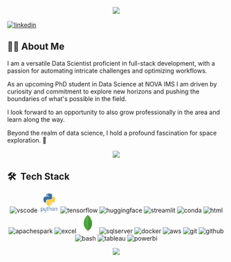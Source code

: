 <p align="center">
  <img src="https://capsule-render.vercel.app/api?type=venom&height=150&color=gradient&text=Hi,%20I'm%20José!%20👋&fontColor=00&reversal=false&animation=twinkling"/>
</p>

[![linkedin](https://img.shields.io/badge/linkedin-0A66C2?style=for-the-badge&logo=linkedin&logoColor=white)](https://www.linkedin.com/in/joseandradee/)
## 👩‍💻 About Me
I am a versatile Data Scientist proficient in full-stack development, with a passion for automating intricate challenges and optimizing workflows.


As an upcoming PhD student in Data Science at NOVA IMS I am driven by curiosity and commitment to explore new horizons and pushing the boundaries of what's possible in the field.

I look forward to an opportunity to also grow professionally in the area and learn along the way. 

Beyond the realm of data science, I hold a profound fascination for space exploration. 🚀

<p align="center">
  <picture>
    <img src="https://github-readme-streak-stats.herokuapp.com/?user=malasiaa&theme=slateorange&hide_border=false" align="center"/>
  </picture>
</p>

<h2> 🛠 &nbsp;Tech Stack</h2>
<p align="center">
  <picture>
    <img src="https://cdn.jsdelivr.net/gh/devicons/devicon/icons/vscode/vscode-original.svg" alt="vscode" width="45" height="45"/>
  </picture>
  <picture>
    <img src="https://raw.githubusercontent.com/devicons/devicon/master/icons/python/python-original-wordmark.svg" alt="python" width="45" height="45"/>
  </picture>
  <picture>
    <img src="https://cdn.jsdelivr.net/gh/devicons/devicon@latest/icons/tensorflow/tensorflow-original.svg" alt="tensorflow" width="45" height="45"/>
  </picture>
  <picture>
    <img src="https://github.com/malasiaa/malasiaa/assets/144847430/bab591cd-3e28-471e-9389-c3300f77ca7a" alt="huggingface" width="45" height="45"/>
  </picture>
  <picture>
    <img src="https://github.com/malasiaa/malasiaa/assets/144847430/3e620686-baca-4ad6-903d-3cbefb3323d7" alt="streamlit" width="45" height="45"/>
  </picture>
  <picture>
    <img src="https://github.com/malasiaa/malasiaa/assets/144847430/1ab413f9-8348-457e-a654-9ec5a568aedf" alt="conda" width="45" height="45"/>
  </picture>
  <picture>
    <img src="https://cdn.jsdelivr.net/gh/devicons/devicon@latest/icons/html5/html5-original.svg" alt="html" width="45" height="45"/>
  </picture>
  <picture>
    <img src="https://cdn.jsdelivr.net/gh/devicons/devicon@latest/icons/apachespark/apachespark-original-wordmark.svg" alt="apachespark" width="45" height="45"/>
  </picture>
  <picture>
    <img src="https://github.com/malasiaa/malasiaa/assets/144847430/af6cee60-3033-4c3f-99a9-4ea9dae5b273" alt="excel" width="45" height="45"/>
  </picture>
  <picture>
    <img src="https://raw.githubusercontent.com/devicons/devicon/master/icons/mongodb/mongodb-original.svg" alt="mongodb" width="45" height="45" />
  </picture>
  <picture>
    <img src="https://cdn.jsdelivr.net/gh/devicons/devicon@latest/icons/microsoftsqlserver/microsoftsqlserver-line-wordmark.svg" alt="sqlserver" width="45" height="45"  />
  </picture>
  <picture>
    <img src="https://cdn.jsdelivr.net/gh/devicons/devicon/icons/docker/docker-original.svg" alt="docker" width="45" height="45"/>
  </picture>
  <picture>
    <img src="https://cdn.jsdelivr.net/gh/devicons/devicon@latest/icons/amazonwebservices/amazonwebservices-original-wordmark.svg" alt="aws" width="45" height="45"/>
  </picture>
  <picture>
    <img src="https://cdn.jsdelivr.net/gh/devicons/devicon/icons/git/git-original.svg" alt="git" width="45" height="45"/>
  </picture>
  <picture>
    <img src="https://cdn.jsdelivr.net/gh/devicons/devicon@latest/icons/github/github-original.svg" alt="github" width="45" height="45"/>
  </picture>
  <picture>
    <img src="https://cdn.jsdelivr.net/gh/devicons/devicon/icons/bash/bash-original.svg" alt="bash" width="45" height="45"/>
  </picture>
  <picture>
    <img src="https://github.com/malasiaa/malasiaa/assets/144847430/d4aa96fe-b236-4b85-8c44-d49a29e52f53" alt="tableau" width="45" height="45"/>
  </picture>
  <picture>
    <img src="https://github.com/malasiaa/malasiaa/assets/144847430/71f2c4ab-31bc-4723-bef2-691050cc0713" alt="powerbi" width="45" height="45"/>
  </picture>
</p>

<p align="center">
  <img src="https://capsule-render.vercel.app/api?type=waving&color=gradient&height=100&section=footer"/>
</p>


<!--
🌱 ✨ _special_ ✨

Here are some ideas to get you started:

- 🔭 I’m currently working on ...
- 🌱 I’m currently learning ...
- 👯 I’m looking to collaborate on ...
- 🤔 I’m looking for help with ...
- 💬 Ask me about ...
- 📫 How to reach me: ...
- 😄 Pronouns: ...
- ⚡ Fun fact: ...
-->

